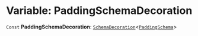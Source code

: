 # Variable: PaddingSchemaDecoration

`Const` **PaddingSchemaDecoration**: [`SchemaDecoration`](/auto-docs/fixed-layout-editor/interfaces/SchemaDecoration-1.md)<[`PaddingSchema`](/auto-docs/fixed-layout-editor/interfaces/PaddingSchema-1.md)>

